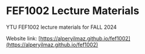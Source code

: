 # FEF1002 Lecture Materials

YTU FEF1002 lecture materials for FALL 2024

Website link: [https://alperyilmaz.github.io/fef1002](https://alperyilmaz.github.io/fef1002)

